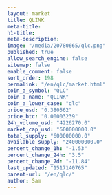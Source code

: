 ```yaml
---
layout: market
title: QLINK
meta-title: 
h1-title: 
meta-description: 
image: "/media/20780665/qlc.png"
published: true
allow_search_engine: false
sitemap: false
enable_comment: false
sort_order: 198
permalink: "/en/qlc/market.html"
coin_a_symbol: "QLC"
coin_a_name: "QLINK"
coin_a_lower_case: "qlc"
price_usd: "0.380562"
price_btc: "0.00003239"
24h_volume_usd: "4226270.0"
market_cap_usd: "600000000.0"
total_supply: "600000000.0"
available_supply: "240000000.0"
percent_change_1h: "-1.53"
percent_change_24h: "3.5"
percent_change_7d: "-11.84"
last_updated: "1517140765"
parent-url: "/en/qlc/"
author: Sam
---
```


